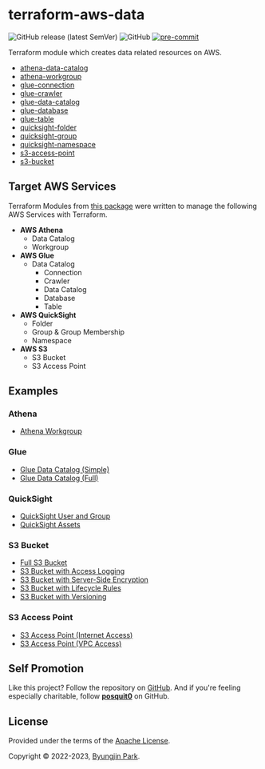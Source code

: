 # terraform-aws-data

![GitHub release (latest SemVer)](https://img.shields.io/github/v/release/tedilabs/terraform-aws-data?color=blue&sort=semver&style=flat-square)
![GitHub](https://img.shields.io/github/license/tedilabs/terraform-aws-data?color=blue&style=flat-square)
[![pre-commit](https://img.shields.io/badge/pre--commit-enabled-brightgreen?logo=pre-commit&logoColor=white&style=flat-square)](https://github.com/pre-commit/pre-commit)

Terraform module which creates data related resources on AWS.

- [athena-data-catalog](./modules/athena-data-catalog)
- [athena-workgroup](./modules/athena-workgroup)
- [glue-connection](./modules/glue-connection)
- [glue-crawler](./modules/glue-crawler)
- [glue-data-catalog](./modules/glue-data-catalog)
- [glue-database](./modules/glue-database)
- [glue-table](./modules/glue-table)
- [quicksight-folder](./modules/quicksight-folder)
- [quicksight-group](./modules/quicksight-group)
- [quicksight-namespace](./modules/quicksight-namespace)
- [s3-access-point](./modules/s3-access-point)
- [s3-bucket](./modules/s3-bucket)


## Target AWS Services

Terraform Modules from [this package](https://github.com/tedilabs/terraform-aws-data) were written to manage the following AWS Services with Terraform.

- **AWS Athena**
  - Data Catalog
  - Workgroup
- **AWS Glue**
  - Data Catalog
    - Connection
    - Crawler
    - Data Catalog
    - Database
    - Table
- **AWS QuickSight**
  - Folder
  - Group & Group Membership
  - Namespace
- **AWS S3**
  - S3 Bucket
  - S3 Access Point


## Examples

### Athena

- [Athena Workgroup](./examples/athena-workgroup)

### Glue

- [Glue Data Catalog (Simple)](./examples/glue-data-catalog-simple)
- [Glue Data Catalog (Full)](./examples/glue-data-catalog-full)

### QuickSight

- [QuickSight User and Group](./examples/quicksight-user-and-group)
- [QuickSight Assets](./examples/quicksight-assets)

### S3 Bucket

- [Full S3 Bucket](./examples/s3-bucket-full)
- [S3 Bucket with Access Logging](./examples/s3-bucket-access-logging)
- [S3 Bucket with Server-Side Encryption](./examples/s3-bucket-encryption)
- [S3 Bucket with Lifecycle Rules](./examples/s3-bucket-lifecycle-rules)
- [S3 Bucket with Versioning](./examples/s3-bucket-versioning)

### S3 Access Point

- [S3 Access Point (Internet Access)](./examples/s3-access-point-internet)
- [S3 Access Point (VPC Access)](./examples/s3-access-point-vpc)


## Self Promotion

Like this project? Follow the repository on [GitHub](https://github.com/tedilabs/terraform-aws-data). And if you're feeling especially charitable, follow **[posquit0](https://github.com/posquit0)** on GitHub.


## License

Provided under the terms of the [Apache License](LICENSE).

Copyright © 2022-2023, [Byungjin Park](https://www.posquit0.com).
